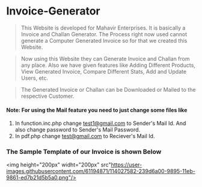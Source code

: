 # Invoice-Generator

> This Website is developed for Mahavir Enterprises. It is basically a Invoice and Challan Generator. The Process right now used cannot generate a Computer Generated Invoice so for that we created this Website.

> Now using this Website they can Generate Invoice and Challan from any place. Also we have given features like Adding Different Products, View Generated Invoice, Compare Different Stats, Add and Update Users, etc.

> The Generated Invoice or Challan can be Downloaded or Mailed to the respective Customer.

#### Note: For using the Mail feature you need to just change some files like 
1. In function.inc.php change test1@gmail.com to Sender's Mail Id. And also change password to Sender's Mail Password.
2. In pdf.php change test@gmail.com to Reciever's Mail Id.


### The Sample Template of our Invoice is shown Below
<img height="200px" widht="200px" src"https://user-images.githubusercontent.com/61194871/114027582-239d6a00-9895-11eb-9861-ed7b21d5b5a0.png"/>
